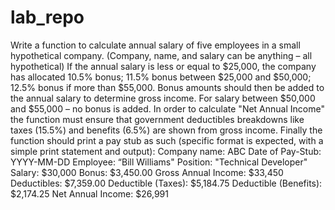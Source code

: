 # lab_repo
Write a function to calculate annual salary of five employees in a small hypothetical company.
(Company, name, and salary can be anything – all hypothetical)
If the annual salary is less or equal to $25,000, the company has allocated 10.5% bonus; 11.5% bonus
between $25,000 and $50,000; 12.5% bonus if more than $55,000. Bonus amounts should then be
added to the annual salary to determine gross income. For salary between $50,000 and $55,000 – no
bonus is added.
In order to calculate "Net Annual Income" the function must ensure that government deductibles
breakdowns like taxes (15.5%) and benefits (6.5%) are shown from gross income.
Finally the function should print a pay stub as such (specific format is expected, with a simple print
statement and output):
Company name: ABC
Date of Pay-Stub: YYYY-MM-DD
Employee: “Bill Williams"
Position: "Technical Developer"
Salary: $30,000
Bonus: $3,450.00
Gross Annual Income: $33,450
Deductibles: $7,359.00
Deductible (Taxes): $5,184.75
Deductible (Benefits): $2,174.25
Net Annual Income: $26,991
